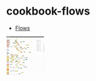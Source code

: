 cookbook-flows
==============

- [Flows]()

<img src="17.06.2024_19.41.51_REC.png" alt="MarineGEO circle logo" style="height: 100px; width:100px;"/>

